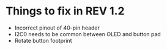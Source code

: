 # Things to fix in REV 1.2

* Incorrect pinout of 40-pin header
* I2C0 needs to be common between OLED and button pad
* Rotate button footprint
